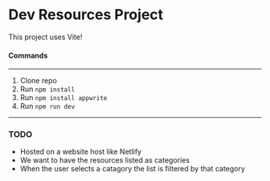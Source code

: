 # Dev Resources Project

<p>This project uses Vite!</p>

#### Commands

---

1. Clone repo
2. Run `npm install`
3. Run `npm install appwrite`
4. Run `npm run dev`

---

### TODO

- Hosted on a website host like Netlify
- We want to have the resources listed as categories
- When the user selects a catagory the list is filtered by that category
